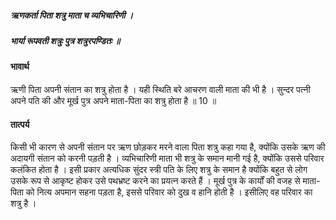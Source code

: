 ##### ऋणकर्ता पिता शत्रु माता च व्यभिचारिणी ।
##### भार्या रूपवती शत्रुः पुत्र शत्रुरपण्डितः ॥

#### भावार्थ

ऋणी पिता अपनी संतान का शत्रु होता है । यही स्थिति बरे आचरण वाली माता की भी है । सुन्दर पत्नी अपने पति की और मूर्ख पुत्र अपने माता-पिता का शत्रु होता है ॥ 10 ॥

#### तात्पर्य

किसी भी कारण से अपनी संतान पर ऋण छोड़कर मरने वाला पिता शत्रु कहा गया है, क्योंकि उसके ऋण की अदायगी संतान को करनी पड़ती है । व्यभिचारिणी माता भी शत्रु के समान मानी गई है, क्योंकि उससे परिवार कलंकित होता है । इसी प्रकार अत्यधिक सुंदर स्त्री पति के लिए शत्रु के समान है क्योंकि बहुत से लोग उसके रूप से आकृष्ट होकर उसे पथभ्रष्ट करने का प्रयत्न करते हैं । मूर्ख पुत्र के कार्यों की वजह से माता-पिता को नित्य अपमान सहना पड़ता है, इससे परिवार को दुख व हानि होती है । इसीलिए वह परिवार का शत्रु है ।